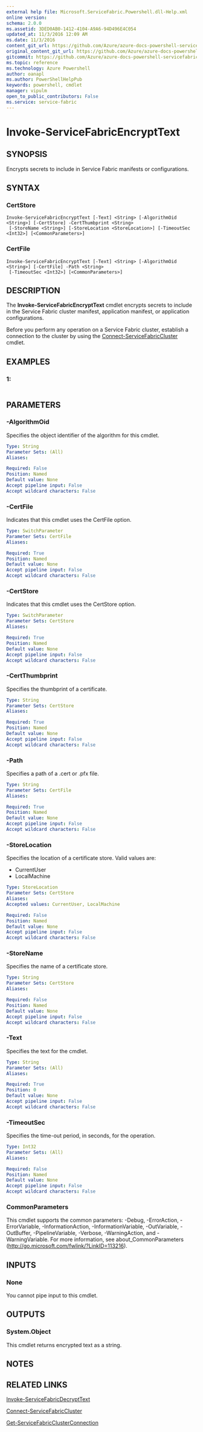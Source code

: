```yaml
---
external help file: Microsoft.ServiceFabric.Powershell.dll-Help.xml
online version:
schema: 2.0.0
ms.assetid: 3DED0AB0-1412-4104-A9A6-94D496E4C054
updated_at: 11/3/2016 12:09 AM
ms.date: 11/3/2016
content_git_url: https://github.com/Azure/azure-docs-powershell-servicefabric/blob/live/Service-Fabric-cmdlets/ServiceFabric/vlatest/Invoke-ServiceFabricEncryptText.md
original_content_git_url: https://github.com/Azure/azure-docs-powershell-servicefabric/blob/live/Service-Fabric-cmdlets/ServiceFabric/vlatest/Invoke-ServiceFabricEncryptText.md
gitcommit: https://github.com/Azure/azure-docs-powershell-servicefabric/blob/1ee1eb862e0b78a20a656aad5e958efd0f11f85c/Service-Fabric-cmdlets/ServiceFabric/vlatest/Invoke-ServiceFabricEncryptText.md
ms.topic: reference
ms.technology: Azure Powershell
author: oanapl
ms.author: PowerShellHelpPub
keywords: powershell, cmdlet
manager: vipulm
open_to_public_contributors: False
ms.service: service-fabric
---
```


# Invoke-ServiceFabricEncryptText

## SYNOPSIS
Encrypts secrets to include in Service Fabric manifests or configurations.

## SYNTAX

### CertStore
```
Invoke-ServiceFabricEncryptText [-Text] <String> [-AlgorithmOid <String>] [-CertStore] -CertThumbprint <String>
 [-StoreName <String>] [-StoreLocation <StoreLocation>] [-TimeoutSec <Int32>] [<CommonParameters>]
```

### CertFile
```
Invoke-ServiceFabricEncryptText [-Text] <String> [-AlgorithmOid <String>] [-CertFile] -Path <String>
 [-TimeoutSec <Int32>] [<CommonParameters>]
```

## DESCRIPTION
The **Invoke-ServiceFabricEncryptText** cmdlet encrypts secrets to include in the Service Fabric cluster manifest, application manifest, or application configurations.

Before you perform any operation on a Service Fabric cluster, establish a connection to the cluster by using the [Connect-ServiceFabricCluster](./Connect-ServiceFabricCluster.md) cmdlet.

## EXAMPLES

### 1:
```

```

## PARAMETERS

### -AlgorithmOid
Specifies the object identifier of the algorithm for this cmdlet.

```yaml
Type: String
Parameter Sets: (All)
Aliases:

Required: False
Position: Named
Default value: None
Accept pipeline input: False
Accept wildcard characters: False
```

### -CertFile
Indicates that this cmdlet uses the CertFile option.

```yaml
Type: SwitchParameter
Parameter Sets: CertFile
Aliases:

Required: True
Position: Named
Default value: None
Accept pipeline input: False
Accept wildcard characters: False
```

### -CertStore
Indicates that this cmdlet uses the CertStore option.

```yaml
Type: SwitchParameter
Parameter Sets: CertStore
Aliases:

Required: True
Position: Named
Default value: None
Accept pipeline input: False
Accept wildcard characters: False
```

### -CertThumbprint
Specifies the thumbprint of a certificate.

```yaml
Type: String
Parameter Sets: CertStore
Aliases:

Required: True
Position: Named
Default value: None
Accept pipeline input: False
Accept wildcard characters: False
```

### -Path
Specifies a path of a .cert or .pfx file.

```yaml
Type: String
Parameter Sets: CertFile
Aliases:

Required: True
Position: Named
Default value: None
Accept pipeline input: False
Accept wildcard characters: False
```

### -StoreLocation
Specifies the location of a certificate store.
Valid values are:

- CurrentUser
- LocalMachine

```yaml
Type: StoreLocation
Parameter Sets: CertStore
Aliases:
Accepted values: CurrentUser, LocalMachine

Required: False
Position: Named
Default value: None
Accept pipeline input: False
Accept wildcard characters: False
```

### -StoreName
Specifies the name of a certificate store.

```yaml
Type: String
Parameter Sets: CertStore
Aliases:

Required: False
Position: Named
Default value: None
Accept pipeline input: False
Accept wildcard characters: False
```

### -Text
Specifies the text for the cmdlet.

```yaml
Type: String
Parameter Sets: (All)
Aliases:

Required: True
Position: 0
Default value: None
Accept pipeline input: False
Accept wildcard characters: False
```

### -TimeoutSec
Specifies the time-out period, in seconds, for the operation.

```yaml
Type: Int32
Parameter Sets: (All)
Aliases:

Required: False
Position: Named
Default value: None
Accept pipeline input: False
Accept wildcard characters: False
```

### CommonParameters
This cmdlet supports the common parameters: -Debug, -ErrorAction, -ErrorVariable, -InformationAction, -InformationVariable, -OutVariable, -OutBuffer, -PipelineVariable, -Verbose, -WarningAction, and -WarningVariable. For more information, see about_CommonParameters (http://go.microsoft.com/fwlink/?LinkID=113216).

## INPUTS

### None
You cannot pipe input to this cmdlet.

## OUTPUTS

### System.Object
This cmdlet returns encrypted text as a string.

## NOTES

## RELATED LINKS

[Invoke-ServiceFabricDecryptText](xref:ServiceFabric/vlatest/Invoke-ServiceFabricDecryptText.md)

[Connect-ServiceFabricCluster](xref:ServiceFabric/vlatest/Connect-ServiceFabricCluster.md)

[Get-ServiceFabricClusterConnection](xref:ServiceFabric/vlatest/Get-ServiceFabricClusterConnection.md)
